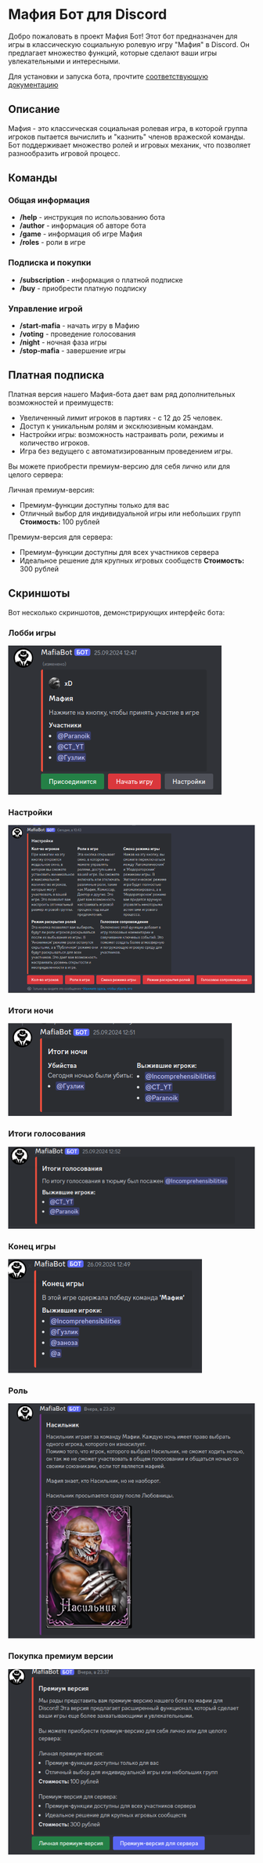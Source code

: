 # Мафия Бот для Discord

Добро пожаловать в проект Мафия Бот! Этот бот предназначен для игры в классическую социальную ролевую игру "Мафия" в Discord. Он предлагает множество функций, которые сделают ваши игры увлекательными и интересными.

Для установки и запуска бота, прочтите [соответствующую документацию](./DOCS.md)

## Описание

Мафия - это классическая социальная ролевая игра, в которой группа игроков пытается вычислить и "казнить" членов вражеской команды. Бот поддерживает множество ролей и игровых механик, что позволяет разнообразить игровой процесс.

## Команды

### Общая информация
- **/help** - инструкция по использованию бота
- **/author** - информация об авторе бота
- **/game** - информация об игре Мафия
- **/roles** - роли в игре

### Подписка и покупки
- **/subscription** - информация о платной подписке
- **/buy** - приобрести платную подписку 

### Управление игрой
- **/start-mafia** - начать игру в Мафию
- **/voting** - проведение голосования
- **/night** - ночная фаза игры
- **/stop-mafia** - завершение игры 

## Платная подписка

Платная версия нашего Мафия-бота дает вам ряд дополнительных возможностей и преимуществ:

- Увеличенный лимит игроков в партиях - с 12 до 25 человек.
- Доступ к уникальным ролям и эксклюзивным командам.
- Настройки игры: возможность настраивать роли, режимы и количество игроков.
- Игра без ведущего с автоматизированным проведением игры.

Вы можете приобрести премиум-версию для себя лично или для целого сервера:

Личная премиум-версия:
- Премиум-функции доступны только для вас
- Отличный выбор для индивидуальной игры или небольших групп
**Стоимость:** 100 рублей

Премиум-версия для сервера:
- Премиум-функции доступны для всех участников сервера
- Идеальное решение для крупных игровых сообществ
**Стоимость:** 300 рублей

## Скриншоты

Вот несколько скриншотов, демонстрирующих интерфейс бота:

### Лобби игры
![Лобби игры](img/start-mafia.png)

### Настройки
![Настройки](img/settings.png)


### Итоги ночи
![Итоги ночи](img/night.png)


### Итоги голосования
![Итоги голосования](img/voting.png)


### Конец игры
![Конец игры](img/end.png)


### Роль
![Роль](img/role.png)


### Покупка премиум версии
![Покупка премиум версии](img/buy-premium.png)
